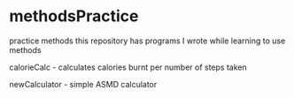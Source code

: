 # methodsPractice
practice methods
this repository has programs I wrote while learning to use methods

calorieCalc - calculates calories burnt per number of steps taken

newCalculator - simple ASMD calculator
